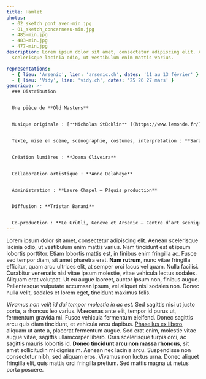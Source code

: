 ```yaml
---
title: Hamlet
photos:
  - 02_sketch_pont_aven-min.jpg
  - 01_sketch_concarneau-min.jpg
  - 485-min.jpg
  - 483-min.jpg
  - 477-min.jpg
description: Lorem ipsum dolor sit amet, consectetur adipiscing elit. Aenean
  scelerisque lacinia odio, ut vestibulum enim mattis varius.

representations:
  - { lieu: 'Arsenic', lien: 'arsenic.ch', dates: '11 au 13 février' }
  - { lieu: 'Vidy', lien: 'vidy.ch', dates: '25 26 27 mars' }
generique: >-
  ### Distribution


  Une pièce de **Old Masters** 


  Musique originale : [**Nicholas Stücklin** ](https://www.lemonde.fr/)


  Texte, mise en scène, scénographie, costumes, interprétation : **Sarah André, Marius Schaffter et Jérôme Stünzi** 


  Création lumières : **Joana Oliveira** 


  Collaboration artistique : **Anne Delahaye** 


  Administration : **Laure Chapel – Pâquis production** 


  Diffusion : **Tristan Barani** 


  Co-production : **Le Grütli, Genève et Arsenic – Centre d’art scénique contemporain, Lausanne**
---
```

Lorem ipsum dolor sit amet, consectetur adipiscing elit. Aenean scelerisque lacinia odio, ut vestibulum enim mattis varius. Nam tincidunt est et ipsum lobortis porttitor. Etiam lobortis mattis est, in finibus enim fringilla ac. Fusce sed tempor diam, sit amet pharetra erat. **Nam rutrum**, nunc vitae fringilla efficitur, quam arcu ultrices elit, at semper orci lacus vel quam. Nulla facilisi. Curabitur venenatis nisl vitae ipsum molestie, vitae vehicula lectus sodales. Aliquam erat volutpat. Ut eu augue laoreet, auctor ipsum non, finibus augue. Pellentesque vulputate accumsan ipsum, vel aliquet nisi sodales non. Donec nulla velit, sodales et lorem eget, tincidunt maximus felis.


<!-- 
![](01_sketch_concarneau-min.jpg "Super vue de la Bretagne") -->

*Vivamus non velit id dui tempor molestie in ac est.* Sed sagittis nisi ut justo porta, a rhoncus leo varius. Maecenas ante elit, tempor id purus ut, fermentum gravida mi. Fusce vehicula fermentum eleifend. Donec sagittis arcu quis diam tincidunt, et vehicula arcu dapibus. [Phasellus ex libero](https://www.lemonde.fr/), aliquam ut ante a, placerat fermentum augue. Sed erat enim, molestie vitae augue vitae, sagittis ullamcorper libero. Cras scelerisque turpis orci, ac sagittis mauris lobortis id. **Donec tincidunt arcu non massa rhoncus**, sit amet sollicitudin mi dignissim. Aenean nec lacinia arcu. Suspendisse non consectetur nibh, sed aliquam eros. Vivamus non luctus urna. Donec aliquet fringilla elit, quis mattis orci fringilla pretium. Sed mattis magna ut metus porta posuere.